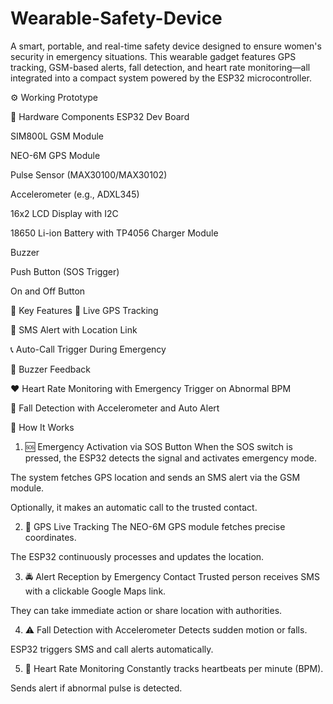 # Wearable-Safety-Device
A smart, portable, and real-time safety device designed to ensure women's security in emergency situations. This wearable gadget features GPS tracking, GSM-based alerts, fall detection, and heart rate monitoring—all integrated into a compact system powered by the ESP32 microcontroller.

⚙️ Working Prototype

🔧 Hardware Components
ESP32 Dev Board

SIM800L GSM Module

NEO-6M GPS Module

Pulse Sensor (MAX30100/MAX30102)

Accelerometer (e.g., ADXL345)

16x2 LCD Display with I2C

18650 Li-ion Battery with TP4056 Charger Module

Buzzer

Push Button (SOS Trigger)

On and Off Button


🚀 Key Features
📍 Live GPS Tracking

📲 SMS Alert with Location Link

📞 Auto-Call Trigger During Emergency

🔔 Buzzer  Feedback

❤️ Heart Rate Monitoring with Emergency Trigger on Abnormal BPM

🤕 Fall Detection with Accelerometer and Auto Alert

🔄 How It Works
1. 🆘 Emergency Activation via SOS Button
When the SOS switch is pressed, the ESP32 detects the signal and activates emergency mode.

The system fetches GPS location and sends an SMS alert via the GSM module.

Optionally, it makes an automatic call to the trusted contact.

2. 📡 GPS Live Tracking
The NEO-6M GPS module fetches precise coordinates.

The ESP32 continuously processes and updates the location.

3. 🚔 Alert Reception by Emergency Contact
Trusted person receives SMS with a clickable Google Maps link.

They can take immediate action or share location with authorities.

4. ⚠️ Fall Detection with Accelerometer
Detects sudden motion or falls.

ESP32 triggers SMS and call alerts automatically.

5. 💓 Heart Rate Monitoring
Constantly tracks heartbeats per minute (BPM).

Sends alert if abnormal pulse is detected.


